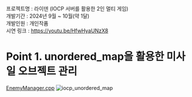 프로젝트명 : 라이덴 (IOCP 서버를 활용한 2인 멀티 게임) <br>
개발기간 : 2024년 9월 ~ 10월(약 1달)<br>
개발인원 : 개인작품<br>
시연 링크 : https://youtu.be/HfwHyaUNzX8<br>

# Point 1. unordered_map을 활용한 미사일 오브젝트 관리
[EnemyManager.cpp](https://github.com/micalia/WinApiGame_2DShooting/blob/main/2DShooting_SeolBin/2DShooting_SeolBin/EnemyManager.cpp#L201)
![iocp_unordered_map](https://github.com/user-attachments/assets/9ac06e16-8123-4ece-9091-79fa542e78c8)
